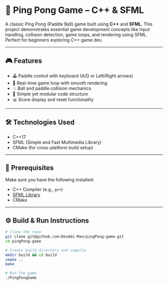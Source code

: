 # 🏓 Ping Pong Game – C++ & SFML

A classic Ping Pong (Paddle Ball) game built using **C++** and **SFML**. This project demonstrates essential game development concepts like input handling, collision detection, game loops, and rendering using SFML. Perfect for beginners exploring C++ game dev.

---

## 🎮 Features

- 🕹️ Paddle control with keyboard (A/D or Left/Right arrows)
- 🔄 Real-time game loop with smooth rendering
- 💥 Ball and paddle collision mechanics
- 🧠 Simple yet modular code structure
- 📊 Score display and reset functionality

---

## 🛠️ Technologies Used

- C++17
- SFML (Simple and Fast Multimedia Library)
- CMake (for cross-platform build setup)

---

## 🧾 Prerequisites

Make sure you have the following installed:

- C++ Compiler (e.g., `g++`)
- [SFML Library](https://www.sfml-dev.org/download.php)
- CMake

---

## ⚙️ Build & Run Instructions

```bash
# Clone the repo
git clone git@github.com:DevAdi-Man/pingPong-game.git
cd pingPong-game

# Create build directory and compile
mkdir build && cd build
cmake ..
make

# Run the game
./PingPongGame
